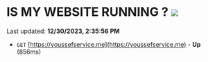 # IS MY WEBSITE RUNNING ? [![](https://img.shields.io/static/v1?label=Sponsor&message=%E2%9D%A4&logo=GitHub&color=%23fe8e86)](https://github.com/sponsors/<username>)

Last updated: **12/30/2023, 2:35:56 PM**

- `GET` [https://youssefservice.me](https://youssefservice.me) - **Up** (856ms)

